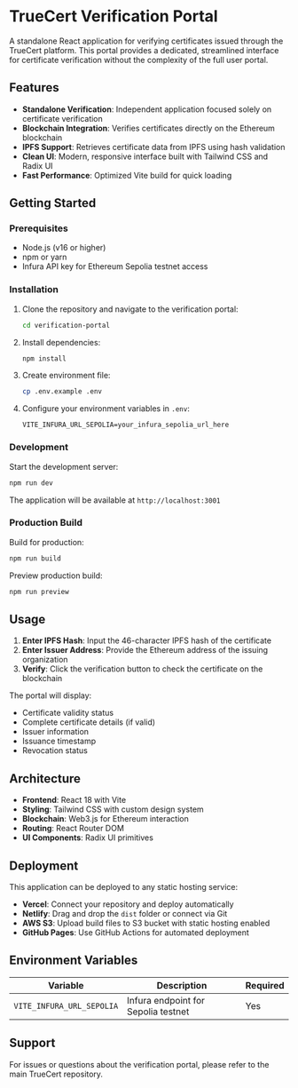 # TrueCert Verification Portal

A standalone React application for verifying certificates issued through the TrueCert platform. This portal provides a dedicated, streamlined interface for certificate verification without the complexity of the full user portal.

## Features

- **Standalone Verification**: Independent application focused solely on certificate verification
- **Blockchain Integration**: Verifies certificates directly on the Ethereum blockchain
- **IPFS Support**: Retrieves certificate data from IPFS using hash validation
- **Clean UI**: Modern, responsive interface built with Tailwind CSS and Radix UI
- **Fast Performance**: Optimized Vite build for quick loading

## Getting Started

### Prerequisites

- Node.js (v16 or higher)
- npm or yarn
- Infura API key for Ethereum Sepolia testnet access

### Installation

1. Clone the repository and navigate to the verification portal:
   ```bash
   cd verification-portal
   ```

2. Install dependencies:
   ```bash
   npm install
   ```

3. Create environment file:
   ```bash
   cp .env.example .env
   ```

4. Configure your environment variables in `.env`:
   ```
   VITE_INFURA_URL_SEPOLIA=your_infura_sepolia_url_here
   ```

### Development

Start the development server:
```bash
npm run dev
```

The application will be available at `http://localhost:3001`

### Production Build

Build for production:
```bash
npm run build
```

Preview production build:
```bash
npm run preview
```

## Usage

1. **Enter IPFS Hash**: Input the 46-character IPFS hash of the certificate
2. **Enter Issuer Address**: Provide the Ethereum address of the issuing organization
3. **Verify**: Click the verification button to check the certificate on the blockchain

The portal will display:
- Certificate validity status
- Complete certificate details (if valid)
- Issuer information
- Issuance timestamp
- Revocation status

## Architecture

- **Frontend**: React 18 with Vite
- **Styling**: Tailwind CSS with custom design system
- **Blockchain**: Web3.js for Ethereum interaction
- **Routing**: React Router DOM
- **UI Components**: Radix UI primitives

## Deployment

This application can be deployed to any static hosting service:

- **Vercel**: Connect your repository and deploy automatically
- **Netlify**: Drag and drop the `dist` folder or connect via Git
- **AWS S3**: Upload build files to S3 bucket with static hosting enabled
- **GitHub Pages**: Use GitHub Actions for automated deployment

## Environment Variables

| Variable | Description | Required |
|----------|-------------|----------|
| `VITE_INFURA_URL_SEPOLIA` | Infura endpoint for Sepolia testnet | Yes |

## Support

For issues or questions about the verification portal, please refer to the main TrueCert repository.
